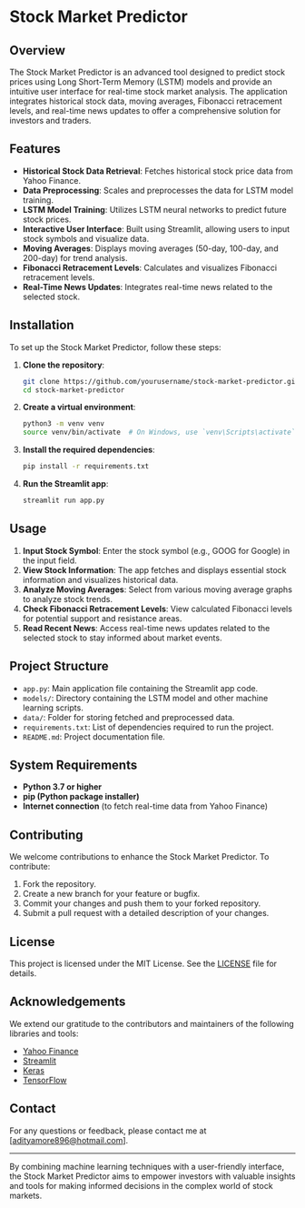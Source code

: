 # Stock Market Predictor

## Overview

The Stock Market Predictor is an advanced tool designed to predict stock prices using Long Short-Term Memory (LSTM) models and provide an intuitive user interface for real-time stock market analysis. The application integrates historical stock data, moving averages, Fibonacci retracement levels, and real-time news updates to offer a comprehensive solution for investors and traders.

## Features

- **Historical Stock Data Retrieval**: Fetches historical stock price data from Yahoo Finance.
- **Data Preprocessing**: Scales and preprocesses the data for LSTM model training.
- **LSTM Model Training**: Utilizes LSTM neural networks to predict future stock prices.
- **Interactive User Interface**: Built using Streamlit, allowing users to input stock symbols and visualize data.
- **Moving Averages**: Displays moving averages (50-day, 100-day, and 200-day) for trend analysis.
- **Fibonacci Retracement Levels**: Calculates and visualizes Fibonacci retracement levels.
- **Real-Time News Updates**: Integrates real-time news related to the selected stock.

## Installation

To set up the Stock Market Predictor, follow these steps:

1. **Clone the repository**:
   ```bash
   git clone https://github.com/yourusername/stock-market-predictor.git
   cd stock-market-predictor
   ```

2. **Create a virtual environment**:
   ```bash
   python3 -m venv venv
   source venv/bin/activate  # On Windows, use `venv\Scripts\activate`
   ```

3. **Install the required dependencies**:
   ```bash
   pip install -r requirements.txt
   ```

4. **Run the Streamlit app**:
   ```bash
   streamlit run app.py
   ```

## Usage

1. **Input Stock Symbol**: Enter the stock symbol (e.g., GOOG for Google) in the input field.
2. **View Stock Information**: The app fetches and displays essential stock information and visualizes historical data.
3. **Analyze Moving Averages**: Select from various moving average graphs to analyze stock trends.
4. **Check Fibonacci Retracement Levels**: View calculated Fibonacci levels for potential support and resistance areas.
5. **Read Recent News**: Access real-time news updates related to the selected stock to stay informed about market events.

## Project Structure

- `app.py`: Main application file containing the Streamlit app code.
- `models/`: Directory containing the LSTM model and other machine learning scripts.
- `data/`: Folder for storing fetched and preprocessed data.
- `requirements.txt`: List of dependencies required to run the project.
- `README.md`: Project documentation file.

## System Requirements

- **Python 3.7 or higher**
- **pip (Python package installer)**
- **Internet connection** (to fetch real-time data from Yahoo Finance)

## Contributing

We welcome contributions to enhance the Stock Market Predictor. To contribute:

1. Fork the repository.
2. Create a new branch for your feature or bugfix.
3. Commit your changes and push them to your forked repository.
4. Submit a pull request with a detailed description of your changes.

## License

This project is licensed under the MIT License. See the [LICENSE](LICENSE) file for details.

## Acknowledgements

We extend our gratitude to the contributors and maintainers of the following libraries and tools:

- [Yahoo Finance](https://pypi.org/project/yfinance/)
- [Streamlit](https://streamlit.io/)
- [Keras](https://keras.io/)
- [TensorFlow](https://www.tensorflow.org/)

## Contact

For any questions or feedback, please contact me at [adityamore896@hotmail.com].

---

By combining machine learning techniques with a user-friendly interface, the Stock Market Predictor aims to empower investors with valuable insights and tools for making informed decisions in the complex world of stock markets.
